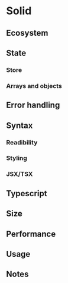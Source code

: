 # Solid

## Ecosystem

## State

### Store

### Arrays and objects

## Error handling

## Syntax

### Readibility

### Styling

### JSX/TSX

## Typescript

## Size

## Performance

## Usage

## Notes